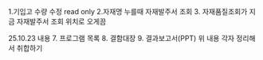 1.기입고 수량 수정 read only
2.자재명 누를때 자재발주서 조회
3. 자재품질조회가 지금 자재발주서 조회 위치로 오게끔

25.10.23 내용
7. 프로그램 목록
8. 결함대장
9. 결과보고서(PPT) 위 내용 각자 정리해서 취합하기
